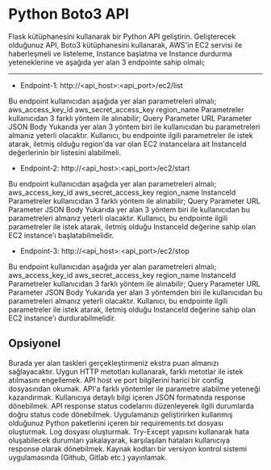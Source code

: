 # Python Boto3 API

Flask kütüphanesini kullanarak bir Python API geliştirin. Gelişterecek olduğunuz API, Boto3 kütüphanesini kullanarak, AWS'in EC2 servisi ile haberleşmeli ve listeleme, Instance başlatma ve Instance durdurma yeteneklerine ve aşağıda yer alan 3 endpointe sahip olmalı;

---

- Endpoint-1: http://<api_host>:<api_port>/ec2/list

Bu endpoint kullanıcıdan aşağıda yer alan parametreleri almalı;
aws_access_key_id
aws_secret_access_key
region_name
Parametreler kullanıcıdan 3 farklı yöntem ile alınabilir;
Query Parameter
URL Parameter
JSON Body
Yukarıda yer alan 3 yöntem biri ile kullanıcıdan bu parametreleri almanız yeterli olacaktır. Kullanıcı, bu endpointe ilgili parametreler ile istek atarak, iletmiş olduğu region'da var olan EC2 instancelara ait InstanceId değerlerinin bir listesini alabilmeli.

- Endpoint-2: http://<api_host>:<api_port>/ec2/start

Bu endpoint kullanıcıdan aşağıda yer alan parametreleri almalı;
aws_access_key_id
aws_secret_access_key
region_name
InstanceId
Parametreler kullanıcıdan 3 farklı yöntem ile alınabilir;
Query Parameter
URL Parameter
JSON Body
Yukarıda yer alan 3 yöntem biri ile kullanıcıdan bu parametreleri almanız yeterli olacaktır. Kullanıcı, bu endpointe ilgili parametreler ile istek atarak, iletmiş olduğu InstanceId değerine sahip olan EC2 instance'ı başlatabilmelidir.

- Endpoint-3: http://<api_host>:<api_port>/ec2/stop

Bu endpoint kullanıcıdan aşağıda yer alan parametreleri almalı;
aws_access_key_id
aws_secret_access_key
region_name
InstanceId
Parametreler kullanıcıdan 3 farklı yöntem ile alınabilir;
Query Parameter
URL Parameter
JSON Body
Yukarıda yer alan 3 yöntemden biri ile kullanıcıdan bu parametreleri almanız yeterli olacaktır. Kullanıcı, bu endpointe ilgili parametreler ile istek atarak, iletmiş olduğu InstanceId değerine sahip olan EC2 instance'ı durdurabilmelidir.

## Opsiyonel

Burada yer alan taskleri gerçekleştirmeniz ekstra puan almanızı sağlayacaktır.
Uygun HTTP metotları kullanarak, farklı metotlar ile istek atılmasını engellemek.
API host ve port bilgilerini harici bir config dosyasından okumak.
API'a farklı yöntemler ile parametre alabilme yeteneği kazandırmak.
Kullanıcıya detaylı bilgi içeren JSON formatında response dönebilmek.
API response status codelarını düzenleyerek ilgili durumlarda doğru status code dönebilmek.
Uygulamanızı geliştirirken kullanmış olduğunuz Python paketlerini içeren bir requirements.txt dosyası oluşturmak.
Log dosyası oluşturmak.
Try-Except yapısını kullanarak hata oluşabilecek durumları yakalayarak, karşılaşılan hataları kullanıcıya response olarak dönebilmek.
Kaynak kodları bir versiyon kontrol sistemi uygulamasında (Github, Gitlab etc.) yayınlamak.
